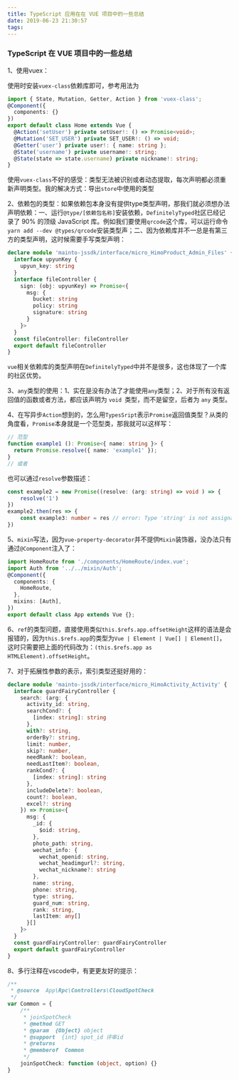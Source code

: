```yaml
---
title: TypeScript 应用在在 VUE 项目中的一些总结
date: 2019-06-23 21:30:57
tags:
---
```


### TypeScript 在 VUE 项目中的一些总结

1、使用vuex：

使用时安装`vuex-class`依赖库即可，参考用法为
```typescript
import { State, Mutation, Getter, Action } from 'vuex-class';
@Component({
  components: {}
})
export default class Home extends Vue {
  @Action('setUser') private setUser!: () => Promise<void>;
  @Mutation('SET_USER') private SET_USER!: () => void;
  @Getter('user') private user!: { name: string };
  @State('username') private username!: string;
  @State(state => state.username) private nickname!: string;
}
``` 

使用`vuex-class`不好的感受：类型无法被识别或者动态提取，每次声明都必须重新声明类型。我的解决方式：导出`store`中使用的类型

2、依赖包的类型：如果依赖包本身没有提供type类型声明，那我们就必须想办法声明依赖：一、运行`@type/[依赖包名称]`安装依赖，`DefinitelyTyped`社区已经记录了 90% 的顶级 JavaScript 库。例如我们要使用`qrcode`这个库，可以运行命令`yarn add --dev @types/qrcode`安装类型声；二、因为依赖库并不一总是有第三方的类型声明，这时候需要手写类型声明：

```typescript
declare module 'mainto-jssdk/interface/micro_HimoProduct_Admin_Files' {
  interface upyunKey {
    upyun_key: string
  }
  interface fileController {
    sign: (obj: upyunKey) => Promise<{
      msg: {
        bucket: string
        policy: string
        signature: string
      }
    }>
  }
  const fileController: fileController
  export default fileController
}
```
`vue`相关依赖库的类型声明在`DefinitelyTyped`中并不是很多，这也体现了一个库的社区优势。

3、`any`类型的使用：1、实在是没有办法了才能使用`any`类型；2、对于所有没有返回值的函数或者方法，都应该声明为 `void `类型，而不是留空，后者为 `any` 类型。

4、在写异步`Action`想到的，怎么用`TypesSript`表示`Promise`返回值类型？从类的角度看，`Promise`本身就是一个范型类，那我就可以这样写：

```typescript
// 范型
function example1 (): Promise<{ name: string }> {
  return Promise.resolve({ name: 'example1' });
}
// 或者
```

也可以通过`resolve`参数描述：

```typescript
const example2 = new Promise((resolve: (arg: string) => void ) => {
    resolve('1')
})
example2.then(res => {
    const example3: number = res // error: Type 'string' is not assignable to type 'number'.
})
```

5、`mixin`写法，因为`vue-property-decorator`并不提供`Mixin`装饰器，没办法只有通过`@Component`注入了：

```typescript
import HomeRoute from './components/HomeRoute/index.vue';
import Auth from '../../mixin/Auth';
@Component({
  components: {
    HomeRoute,
  },
  mixins: [Auth],
})
export default class App extends Vue {};
```

6、`ref`的类型问题，直接使用类似`this.$refs.app.offsetHeight`这样的语法是会报错的，因为`this.$refs.app`的类型为`Vue | Element | Vue[] | Element[]`，这时只需要把上面的代码改为：`(this.$refs.app as HTMLElement).offsetHeight`。

7、对于拓展性参数的表示，索引类型还挺好用的：

```typescript
declare module 'mainto-jssdk/interface/micro_HimoActivity_Activity' {
  interface guardFairyController {
    search: (arg: {
      activity_id: string,
      searchCond?: {
        [index: string]: string
      },
      with?: string,
      orderBy?: string,
      limit: number,
      skip?: number,
      needRank?: boolean,
      needLastItem?: boolean,
      rankCond?: {
        [index: string]: string
      },
      includeDelete?: boolean,
      count?: boolean,
      excel?: string
    }) => Promise<{
      msg: {
        _id: {
          $oid: string,
        },
        photo_path: string,
        wechat_info: {
          wechat_openid: string,
          wechat_headimgurl?: string,
          wechat_nickname?: string
        },
        name: string,
        phone: string,
        type: string,
        guard_num: string,
        rank: string,
        lastItem: any[]
      }[]
    }>
  }
  const guardFairyController: guardFairyController
  export default guardFairyController
}
```

8、多行注释在vscode中，有更更友好的提示：

```typescript
/**
 * @source  App\Rpc\Controllers\CloudSpotCheck
 */
var Common = {
    /**
     * joinSpotCheck
     * @method GET
     * @param  {Object} object
     * @support  {int} spot_id 评审id 
     * @returns
     * @memberof  Common
     */
    joinSpotCheck: function (object, option) {}
}
```